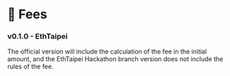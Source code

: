 # 💎 Fees

### v0.1.0 - EthTaipei

The official version will include the calculation of the fee in the initial amount, and the EthTaipei Hackathon branch version does not include the rules of the fee.

